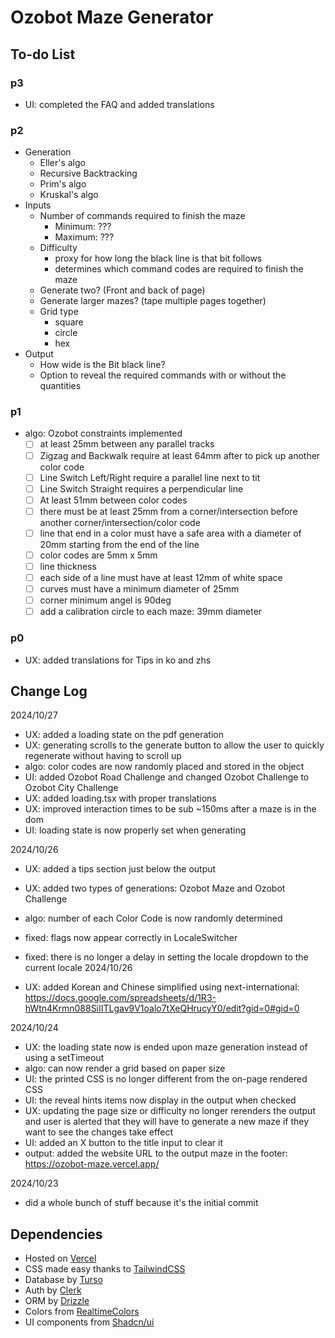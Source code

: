 # Ozobot Maze Generator

## To-do List

### p3

- UI: completed the FAQ and added translations

### p2

- Generation
  - Eller's algo
  - Recursive Backtracking
  - Prim's algo
  - Kruskal's algo
- Inputs
  - Number of commands required to finish the maze
    - Minimum: ???
    - Maximum: ???
  - Difficulty
    - proxy for how long the black line is that bit follows
    - determines which command codes are required to finish the maze
  - Generate two? (Front and back of page)
  - Generate larger mazes? (tape multiple pages together)
  - Grid type
    - square
    - circle
    - hex
- Output
  - How wide is the Bit black line?
  - Option to reveal the required commands with or without the quantities

### p1

- algo: Ozobot constraints implemented
  - [ ] at least 25mm between any parallel tracks
  - [ ] Zigzag and Backwalk require at least 64mm after to pick up another color code
  - [ ] Line Switch Left/Right require a parallel line next to tit
  - [ ] Line Switch Straight requires a perpendicular line
  - [ ] At least 51mm between color codes
  - [ ] there must be at least 25mm from a corner/intersection before another corner/intersection/color code
  - [ ] line that end in a color must have a safe area with a diameter of 20mm starting from the end of the line
  - [ ] color codes are 5mm x 5mm
  - [ ] line thickness
  - [ ] each side of a line must have at least 12mm of white space
  - [ ] curves must have a minimum diameter of 25mm
  - [ ] corner minimum angel is 90deg
  - [ ] add a calibration circle to each maze: 39mm diameter

### p0

- UX: added translations for Tips in ko and zhs

## Change Log

2024/10/27

- UX: added a loading state on the pdf generation
- UX: generating scrolls to the generate button to allow the user to quickly regenerate without having to scroll up
- algo: color codes are now randomly placed and stored in the object
- UI: added Ozobot Road Challenge and changed Ozobot Challenge to Ozobot City Challenge
- UX: added loading.tsx with proper translations
- UX: improved interaction times to be sub ~150ms after a maze is in the dom
- UI: loading state is now properly set when generating

2024/10/26

- UX: added a tips section just below the output
- UX: added two types of generations: Ozobot Maze and Ozobot Challenge
- algo: number of each Color Code is now randomly determined
- fixed: flags now appear correctly in LocaleSwitcher
- fixed: there is no longer a delay in setting the locale dropdown to the current locale
  2024/10/26

- UX: added Korean and Chinese simplified using next-international: https://docs.google.com/spreadsheets/d/1R3-hWtn4Krmn088SiIITLgav9V1oalo7tXeQHrucyY0/edit?gid=0#gid=0

2024/10/24

- UX: the loading state now is ended upon maze generation instead of using a setTimeout
- algo: can now render a grid based on paper size
- UI: the printed CSS is no longer different from the on-page rendered CSS
- UI: the reveal hints items now display in the output when checked
- UX: updating the page size or difficulty no longer rerenders the output and user is alerted that they will have to generate a new maze if they want to see the changes take effect
- UI: added an X button to the title input to clear it
- output: added the website URL to the output maze in the footer: https://ozobot-maze.vercel.app/

2024/10/23

- did a whole bunch of stuff because it's the initial commit

## Dependencies

- Hosted on [Vercel](https://vercel.com/)
- CSS made easy thanks to [TailwindCSS](https://tailwindcss.com/)
- Database by [Turso](https://turso.tech/)
- Auth by [Clerk](https://clerk.com/)
- ORM by [Drizzle](https://orm.drizzle.team/)
- Colors from [RealtimeColors](https://www.realtimecolors.com/?colors=def2e7-050e09-89ddb0-1f824d-2bd579&fonts=Poppins-Poppins)
- UI components from [Shadcn/ui](https://ui.shadcn.com/)
